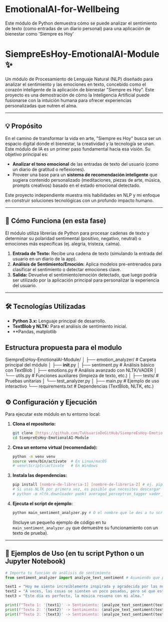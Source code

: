 # EmotionalAI-for-Wellbeing
Este módulo de Python demuestra cómo se puede analizar el sentimiento de texto (como entradas de un diario personal) para una aplicación de bienestar como 'Siempre es Hoy'
# SiempreEsHoy-EmotionalAI-Module ✨

Un módulo de Procesamiento de Lenguaje Natural (NLP) diseñado para analizar el sentimiento y las emociones en texto, concebido como el corazón inteligente de la aplicación de bienestar "Siempre es Hoy". Este proyecto es una demostración de cómo la Inteligencia Artificial puede fusionarse con la intuición humana para ofrecer experiencias personalizadas que nutren el alma.

---

## 💡 Propósito

En el camino de transformar la vida en arte, "Siempre es Hoy" busca ser un espacio digital donde el bienestar, la creatividad y la tecnología se unan. Este módulo de IA es un primer paso fundamental hacia esa visión. Su objetivo principal es:

* **Analizar el tono emocional** de las entradas de texto del usuario (como un diario de gratitud o reflexiones).
* Proveer una base para un **sistema de recomendación inteligente** que sugiera contenido personalizado (meditaciones, piezas de arte, música, prompts creativos) basado en el estado emocional detectado.

Este proyecto independiente muestra mis habilidades en NLP y mi enfoque en construir soluciones tecnológicas con un profundo impacto humano.

---

## 🚀 Cómo Funciona (en esta fase)

El módulo utiliza librerías de Python para procesar cadenas de texto y determinar su polaridad sentimental (positivo, negativo, neutral) o emociones más específicas (ej. alegría, tristeza, calma).

1.  **Entrada de Texto:** Recibe una cadena de texto (simulando la entrada del usuario en un diario de la app).
2.  **Análisis de Sentimiento/Emoción:** Aplica modelos pre-entrenados para clasificar el sentimiento o detectar emociones clave.
3.  **Salida:** Devuelve el sentimiento/emoción detectado, que luego podría ser utilizado por la aplicación principal para personalizar la experiencia del usuario.

---

## 🛠️ Tecnologías Utilizadas

* **Python 3.x:** Lenguaje principal de desarrollo.
* **TextBlob y NLTK:** Para el análisis de sentimiento inicial.
* **Pandas, matplotlib

## Estructura propuesta para el modulo

SiempreEsHoy-EmotionalAI-Module/
│
├── emotion_analyzer/          # Carpeta principal del módulo
│   ├── __init__.py
│   ├── sentiment.py           # Análisis básico con TextBlob
│   ├── emotions.py            # Análisis avanzado con NLTK/VADER
│   └── utils.py               # Funciones auxiliares (limpieza de texto, etc.)
│
├── tests/                     # Pruebas unitarias
│   └── test_analyzer.py
│
├── main.py                    # Ejemplo de uso interactivo
└── requirements.txt           # Dependencias (TextBlob, NLTK, etc.)

## ⚙️ Configuración y Ejecución

Para ejecutar este módulo en tu entorno local:

1.  **Clona el repositorio:**
    ```bash
    git clone [https://github.com/TuUsuarioDeGitHub/SiempreEsHoy-EmotionalAI-Module.git](https://github.com/TuUsuarioDeGitHub/SiempreEsHoy-EmotionalAI-Module.git)
    cd SiempreEsHoy-EmotionalAI-Module
    ```
2.  **Crea un entorno virtual (recomendado):**
    ```bash
    python -m venv venv
    source venv/bin/activate  # En Linux/macOS
    # venv\Scripts\activate   # En Windows
    ```
3.  **Instala las dependencias:**
    ```bash
    pip install [nombre-de-libreria-1] [nombre-de-libreria-2] # ej. pip install textblob nltk
    # Si usas NLTK por primera vez, es posible que necesites descargar sus datos:
    # python -m nltk.downloader punkt averaged_perceptron_tagger vader_lexicon
    ```
4.  **Ejecuta el script de ejemplo:**
    ```bash
    python main_sentiment_analyzer.py # O el nombre que le des a tu script principal
    ```
    (Incluye un pequeño ejemplo de código en tu `main_sentiment_analyzer.py` que demuestre su funcionamiento con un texto de prueba).

---

## 📝 Ejemplos de Uso (en tu script Python o un Jupyter Notebook)

```python
# Importa tu función de análisis de sentimiento
from sentiment_analyzer import analyze_text_sentiment # Asumiendo que pones la lógica en un archivo llamado sentiment_analyzer.py

text1 = "Hoy me siento increíblemente inspirada y agradecida por las nuevas ideas. El futuro es brillante."
text2 = "A veces, las cosas se sienten un poco pesadas, pero sé que estoy aprendiendo y creciendo."
text3 = "Este día es perfecto, la música resuena con mi alma."

print(f"Texto 1: '{text1}' -> Sentimiento: {analyze_text_sentiment(text1)}")
print(f"Texto 2: '{text2}' -> Sentimiento: {analyze_text_sentiment(text2)}")
print(f"Texto 3: '{text3}' -> Sentimiento: {analyze_text_sentiment(text3)}")
